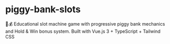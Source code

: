 # piggy-bank-slots
🐷💰 Educational slot machine game with progressive piggy bank mechanics and Hold &amp; Win bonus system. Built with Vue.js 3 + TypeScript + Tailwind CSS
